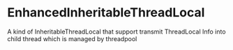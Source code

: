 # EnhancedInheritableThreadLocal
A kind of InheritableThreadLocal that support transmit ThreadLocal Info into child thread which is managed by threadpool
